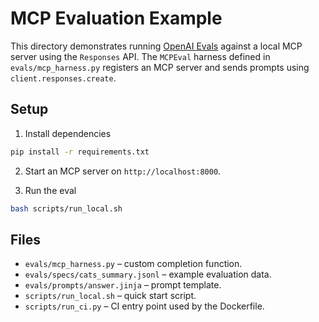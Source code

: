 # MCP Evaluation Example

This directory demonstrates running [OpenAI Evals](https://github.com/openai/evals) against a local MCP server using the `Responses` API. The `MCPEval` harness defined in `evals/mcp_harness.py` registers an MCP server and sends prompts using `client.responses.create`.

## Setup

1. Install dependencies

```bash
pip install -r requirements.txt
```

2. Start an MCP server on `http://localhost:8000`.

3. Run the eval

```bash
bash scripts/run_local.sh
```

## Files

- `evals/mcp_harness.py` – custom completion function.
- `evals/specs/cats_summary.jsonl` – example evaluation data.
- `evals/prompts/answer.jinja` – prompt template.
- `scripts/run_local.sh` – quick start script.
- `scripts/run_ci.py` – CI entry point used by the Dockerfile.
